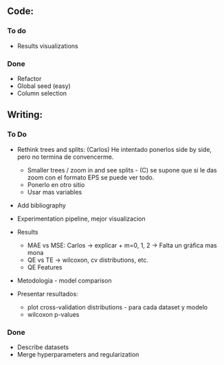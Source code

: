 

## Code:
### To do
 - Results visualizations

### Done
 - Refactor
 - Global seed (easy)
 - Column selection

## Writing:

### To Do
 - Rethink trees and splits: (Carlos) He intentado ponerlos side by side, pero no termina de convencerme.
    - Smaller trees / zoom in and see splits - (C) se supone que si le das zoom con el formato EPS se puede ver todo.
    - Ponerlo en otro sitio
    - Usar mas variables
 
 - Add bibliography

 - Experimentation pipeline, mejor visualizacion

 - Results
    - MAE vs MSE: Carlos -> explicar + m=0, 1, 2 -> Falta un gráfica mas mona
    - QE vs TE -> wilcoxon, cv distributions, etc.
    - QE Features

 - Metodologia - model comparison
 - Presentar resultados:
    - plot cross-validation distributions - para cada dataset y modelo
    - wilcoxon p-values



 ### Done
 - Describe datasets
 - Merge hyperparameters and regularization

